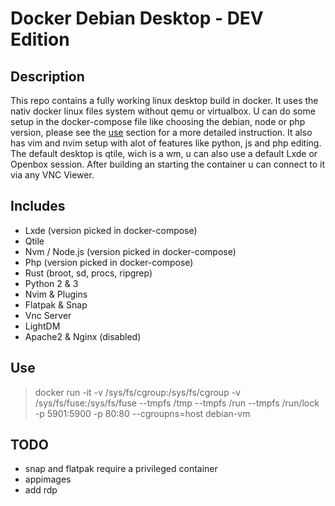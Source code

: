 # Docker Debian Desktop - DEV Edition

## Description

This repo contains a fully working linux desktop build in docker.
It uses the nativ docker linux files system without qemu or virtualbox.
U can do some setup in the docker-compose file like choosing the debian, node or php version,
please see the [use](#Use) section for a more detailed instruction.
It also has vim and nvim setup with alot of features like python, js and php editing.
The default desktop is qtile, wich is a wm, u can also use a default Lxde or Openbox session.
After building an starting the container u can connect to it via any VNC Viewer.

## Includes

- Lxde (version picked in docker-compose)
- Qtile
- Nvm / Node.js (version picked in docker-compose)
- Php (version picked in docker-compose)
- Rust (broot, sd, procs, ripgrep)
- Python 2 & 3
- Nvim & Plugins
- Flatpak & Snap
- Vnc Server
- LightDM
- Apache2 & Nginx (disabled)

## Use

> docker  run -it -v /sys/fs/cgroup:/sys/fs/cgroup -v /sys/fs/fuse:/sys/fs/fuse  --tmpfs /tmp --tmpfs /run  --tmpfs /run/lock -p 5901:5900 -p 80:80 --cgroupns=host debian-vm
 


## TODO

- snap and flatpak require a privileged container
- appimages
- add rdp
